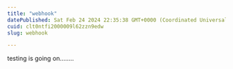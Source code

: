 ```yaml
---
title: "webhook"
datePublished: Sat Feb 24 2024 22:35:38 GMT+0000 (Coordinated Universal Time)
cuid: clt0ntfi2000009l62zzn9edw
slug: webhook

---
```


testing is going on........